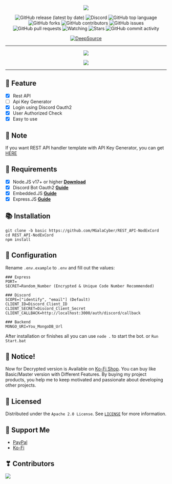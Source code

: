 <p align="center">
<img src="https://capsule-render.vercel.app/api?type=waving&color=gradient&height=200&section=header&text=REST-API-DISCORD&fontSize=80&fontAlignY=35&animation=twinkling&fontColor=gradient"/> </a> 
</p>

<div align="center">
  
  ![GitHub release (latest by date)](https://img.shields.io/github/v/release/MGalaCyber/REST_API-NodExCord?style=for-the-badge)
  ![Discord](https://img.shields.io/discord/826406117658853417?logo=discord&style=for-the-badge)
  ![GitHub top language](https://img.shields.io/github/languages/top/MGalaCyber/REST_API-NodExCord?logo=javascript&style=for-the-badge)
  ![GitHub forks](https://img.shields.io/github/forks/MGalaCyber/REST_API-NodExCord?logo=github&style=for-the-badge)
  ![GitHub contributors](https://img.shields.io/github/contributors/MGalaCyber/REST_API-NodExCord?logo=github&style=for-the-badge)
  ![GitHub issues](https://img.shields.io/github/issues/MGalaCyber/REST_API-NodExCord?logo=github&style=for-the-badge)
  ![GitHub pull requests](https://img.shields.io/github/issues-pr/MGalaCyber/REST_API-NodExCord?logo=github&style=for-the-badge)
  ![Watching](https://img.shields.io/github/watchers/MGalaCyber/REST_API-NodExCord?style=for-the-badge)
  ![Stars](https://img.shields.io/github/stars/MGalaCyber/REST_API-NodExCord?style=for-the-badge)
  ![GitHub commit activity](https://img.shields.io/github/commit-activity/m/MGalaCyber/REST_API-NodExCord?style=for-the-badge)
  
</div>

<div align="center">

[![DeepSource](https://deepsource.io/gh/MGalaCyber/REST_API-NodExCord.svg/?label=active+issues&show_trend=true&token=vmwTEHQFGMlG6rjbmPBk-COL)](https://deepsource.io/gh/MGalaCyber/REST_API-NodExCord/?ref=repository-badge)

</div>

----------

<p align="center"> 
  <a href="https://discord.gg/VzGNhtmmfB" target="_blank"> <img src="https://discordapp.com/api/guilds/826406117658853417/widget.png?style=banner2"/> </a> 
</p>

<p align="center"> 
  <a href="https://ko-fi.com/galaxd1274" target="_blank"> <img src="https://ko-fi.com/img/githubbutton_sm.svg"/> </a>
</p>

----------

## 📑 Feature
- [x] Rest API
- [ ] Api Key Generator
- [x] Login using Discord Oauth2
- [x] User Authorized Check
- [x] Easy to use

## 📌 Note
If you want REST API handler template with API Key Generator, you can get [HERE](https://github.com/MGalaCyber/REST_API-NodExCord/tree/master)

## 📎 Requirements

- [x] Node.JS v17+ or higher **[Download](https://nodejs.org/en/download)**
- [x] Discord Bot Oauth2 **[Guide](https://discord.com/developers/docs/topics/oauth2)**
- [x] Embedded.JS **[Guide](https://ejs.co)**
- [x] Express.JS **[Guide](https://expressjs.com)**

## 📚 Installation

```
git clone -b basic https://github.com/MGalaCyber/REST_API-NodExCord
cd REST_API-NodExCord
npm install
```

## 📄 Configuration

Rename `.env.example` to `.env` and fill out the values:

```env
### Express
PORT=
SECRET=Random_Number (Encrypted & Unique Code Number Recommended)

### Discord
SCOPE=["identify", "email"] (Default)
CLIENT_ID=Discord_Client_ID
CLIENT_SECRET=Discord_Client_Secret
CLIENT_CALLBACK=http://localhost:3000/auth/discord/callback

### Backend
MONGO_URI=You_MongoDB_Url
```
After installation or finishes all you can use `node .` to start the bot. or `Run Start.bat`

## 🔔 Notice!
Now for Decrypted version is Available on [Ko-Fi Shop](https://ko-fi.com/galaxd1274/shop). You can buy like Basic/Master version with Different Features. By buying my project products, you help me to keep motivated and passionate about developing other projects.

## 🔐 Licensed

Distributed under the `Apache 2.0 License`. See [`LICENSE`](https://github.com/MGalaCyber/REST_API-NodExCord/blob/basic/LICENSE) for more information.

## 💝 Support Me

- [PayPal](https://paypal.me/IBManggala)
- [Ko-Fi](https://ko-fi.com/galaxd1274)

## ❣ Contributors

<a href="https://github.com/MGalaCyber/REST_API-NodExCord/graphs/contributors">
  <img src="https://contributors-img.web.app/image?repo=MGalaCyber/REST_API-NodExCord" />
</a>
